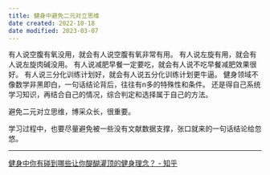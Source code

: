 ```yaml
---
title: 健身中避免二元对立思维
date created: 2022-10-18
date modified: 2023-03-07
---
```


有人说空腹有氧没用，就会有人说空腹有氧非常有用。
有人说左旋有用，就会有人说左旋肉碱没用。
有人说减肥早餐一定要吃，就会有人说不吃早餐减肥效果很好。
有人说三分化训练计划好，就会有人说五分化训练计划更牛逼。
健身领域不像数学非黑即白，一句话结论背后，往往有n多的特殊性和条件。
还是得自己系统学习知识，再结合自己的情况，综合判定和选择属于自己的方法。

避免二元对立思维，博采众长，很重要。

学习过程中，也要尽量避免被一些没有文献数据支撑，张口就来的一句话结论给忽悠。

---

[健身中你有碰到哪些让你醍醐灌顶的健身理念？ - 知乎](https://www.zhihu.com/question/436057757/answer/1723287342)
